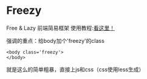 Freezy
======

Free &amp; Lazy 前端简易框架
使用教程:[看这里！](http://trytuorisfy.github.io/freezy/)

强调的重点：给body加个'freezy'的class

    <body class='freezy'>
    </body>
    
就是这么的简单粗暴，直接上js和css（css使用less生成）
